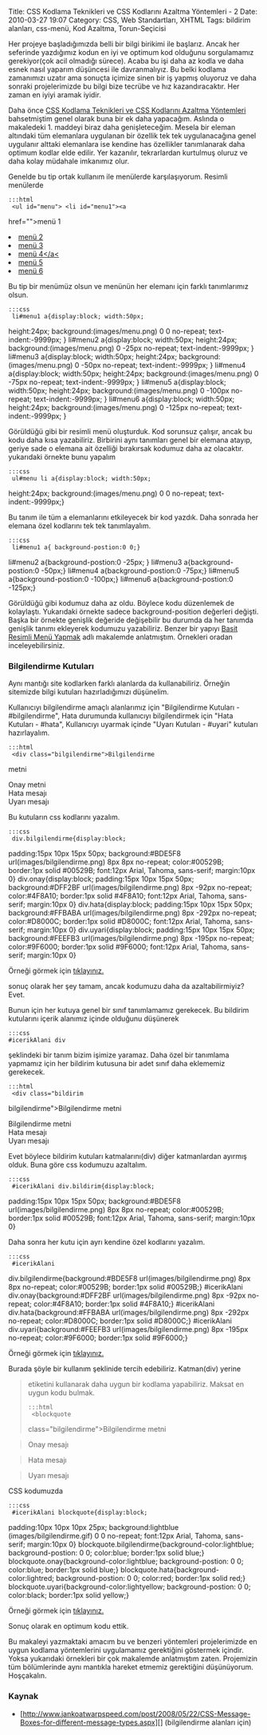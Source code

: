 Title: CSS Kodlama Teknikleri ve CSS Kodlarını Azaltma Yöntemleri - 2
Date: 2010-03-27 19:07
Category: CSS, Web Standartları, XHTML
Tags: bildirim alanları, css-menü, Kod Azaltma, Torun-Seçicisi

Her projeye başladığımızda belli bir bilgi birikimi ile başlarız. Ancak
her seferinde yazdığımız kodun en iyi ve optimum kod olduğunu
sorgulamamız gerekiyor(çok acil olmadığı sürece). Acaba bu işi daha az
kodla ve daha esnek nasıl yaparım düşüncesi ile davranmalıyız. Bu belki
kodlama zamanımızı uzatır ama sonuçta içimize sinen bir iş yapmış
oluyoruz ve daha sonraki projelerimizde bu bilgi bize tecrübe ve hız
kazandıracaktır. Her zaman en iyiyi aramak iyidir.

Daha önce [CSS Kodlama Teknikleri ve CSS Kodlarını Azaltma Yöntemleri][]
bahsetmiştim genel olarak buna bir ek daha yapacağım. Aslında o
makaledeki 1. maddeyi biraz daha genişleteceğim. Mesela bir eleman
altındaki tüm elemanlara uygulanan bir özellik tek tek uygulanacağına
genel uygulanır alttaki elemanlara ise kendine has özellikler
tanımlanarak daha optimum kodlar elde edilir. Yer kazanılır,
tekrarlardan kurtulmuş oluruz ve daha kolay müdahale imkanımız
olur.<!--more-->

Genelde bu tip ortak kullanım ile menülerde karşılaşıyorum. Resimli
menülerde

	:::html
	 <ul id="menu"> <li id="menu1"><a
href="">menü 1</a></li> <li id="menu2"><a href="">menü
2</a></li> <li id="menu3"><a href="">menü 3</a></li> <li
id="menu4"><a href="">menü 4</a<</li> <li id="menu5"><a
href="">menü 5</a></li> <li id="menu6"><a href="">menü
6</a></li> </ul> 

Bu tip bir menümüz olsun ve menünün her elemanı için farklı tanımlarımız
olsun.

	:::css
	 li#menu1 a{display:block; width:50px;
height:24px; background:(images/menu.png) 0 0 no-repeat;
text-indent:-9999px; } li#menu2 a{display:block; width:50px;
height:24px; background:(images/menu.png) 0 -25px no-repeat;
text-indent:-9999px; } li#menu3 a{display:block; width:50px;
height:24px; background:(images/menu.png) 0 -50px no-repeat;
text-indent:-9999px; } li#menu4 a{display:block; width:50px;
height:24px; background:(images/menu.png) 0 -75px no-repeat;
text-indent:-9999px; } li#menu5 a{display:block; width:50px;
height:24px; background:(images/menu.png) 0 -100px no-repeat;
text-indent:-9999px; } li#menu6 a{display:block; width:50px;
height:24px; background:(images/menu.png) 0 -125px no-repeat;
text-indent:-9999px; } 

Görüldüğü gibi bir resimli menü oluşturduk. Kod sorunsuz çalışır, ancak
bu kodu daha kısa yazabiliriz. Birbirini aynı tanımları genel bir
elemana atayıp, geriye sade o elemana ait özelliği bırakırsak kodumuz
daha az olacaktır. yukarıdaki örnekte bunu yapalım

	:::css
	 ul#menu li a{display:block; width:50px;
height:24px; background:(images/menu.png) 0 0 no-repeat;
text-indent:-9999px;} 

Bu tanım ile tüm a elemanlarını etkileyecek bir kod yazdık. Daha sonrada
her elemana özel kodlarını tek tek tanımlayalım.

	:::css
	 li#menu1 a{ background-postion:0 0;}
li#menu2 a{background-postion:0 -25px; } li#menu3
a{background-postion:0 -50px;} li#menu4 a{background-postion:0 -75px;}
li#menu5 a{background-postion:0 -100px;} li#menu6
a{background-postion:0 -125px;} 

Görüldüğü gibi kodumuz daha az oldu. Böylece kodu düzenlemek de
kolaylaştı. Yukarıdaki örnekte sadece background-position değerleri
değişti. Başka bir örnekte genişlik değeride değişebilir bu durumda da
her tanımda genişlik tanımı ekleyerek kodumuzu yazabiliriz. Benzer bir
yapıyı [Basit Resimli Menü Yapmak][] adlı makalemde anlatmıştım.
Örnekleri oradan inceleyebilirsiniz.

### Bilgilendirme Kutuları

Aynı mantığı site kodlarken farklı alanlarda da kullanabiliriz. Örneğin
sitemizde bilgi kutuları hazırladığımızı düşünelim.

Kullanıcıyı bilgilendirme amaçlı alanlarımız için "Bilgilendirme
Kutuları - #bilgilendirme", Hata durumunda kullanıcıyı bilgilendirmek
için "Hata Kutuları - #hata", Kullanıcıyı uyarmak içinde "Uyarı
Kutuları - #uyari" kutuları hazırlayalım.

	:::html
	 <div class="bilgilendirme">Bilgilendirme
metni</div> <div class="onay">Onay metni</div> <div
class="hata">Hata mesajı</div> <div class="uyari">Uyarı
mesajı</div> 

Bu kutuların css kodlarını yazalım.

	:::css
	 div.bilgilendirme{display:block;
padding:15px 10px 15px 50px; background:#BDE5F8
url(images/bilgilendirme.png) 8px 8px no-repeat; color:#00529B;
border:1px solid #00529B; font:12px Arial, Tahoma, sans-serif;
margin:10px 0} div.onay{display:block; padding:15px 10px 15px 50px;
background:#DFF2BF url(images/bilgilendirme.png) 8px -92px no-repeat;
color:#4F8A10; border:1px solid #4F8A10; font:12px Arial, Tahoma,
sans-serif; margin:10px 0} div.hata{display:block; padding:15px 10px
15px 50px; background:#FFBABA url(images/bilgilendirme.png) 8px -292px
no-repeat; color:#D8000C; border:1px solid #D8000C; font:12px Arial,
Tahoma, sans-serif; margin:10px 0} div.uyari{display:block; padding:15px
10px 15px 50px; background:#FEEFB3 url(images/bilgilendirme.png) 8px
-195px no-repeat; color:#9F6000; border:1px solid #9F6000; font:12px
Arial, Tahoma, sans-serif; margin:10px 0} 

Örneği görmek için [tıklayınız.][]

sonuç olarak her şey tamam, ancak kodumuzu daha da azaltabilirmiyiz?
Evet.

Bunun için her kutuya genel bir sınıf tanımlamamız gerekecek. Bu
bildirim kutularını içerik alanımız içinde olduğunu düşünerek

	:::css
	#icerikAlani div

şeklindeki bir tanım bizim işimize yaramaz. Daha özel bir tanımlama
yapmamız için her bildirim kutusuna bir adet sınıf daha eklememiz
gerekecek.

	:::html
	 <div class="bildirim
bilgilendirme">Bilgilendirme metni</div> <div class="bildirim
onay">Bilgilendirme metni</div> <div class="bildirim hata">Hata
mesajı</div> <div class="bildirim uyari">Uyarı mesajı</div>


Evet böylece bildirim kutuları katmalarını(div) diğer katmanlardan
ayırmış olduk. Buna göre css kodumuzu azaltalım.

	:::css
	 #icerikAlani div.bildirim{display:block;
padding:15px 10px 15px 50px; background:#BDE5F8
url(images/bilgilendirme.png) 8px 8px no-repeat; color:#00529B;
border:1px solid #00529B; font:12px Arial, Tahoma, sans-serif;
margin:10px 0} 

Daha sonra her kutu için ayrı kendine özel kodlarını yazalım.

	:::css
	 #icerikAlani
div.bilgilendirme{background:#BDE5F8 url(images/bilgilendirme.png) 8px
8px no-repeat; color:#00529B; border:1px solid #00529B;} #icerikAlani
div.onay{background:#DFF2BF url(images/bilgilendirme.png) 8px -92px
no-repeat; color:#4F8A10; border:1px solid #4F8A10;} #icerikAlani
div.hata{background:#FFBABA url(images/bilgilendirme.png) 8px -292px
no-repeat; color:#D8000C; border:1px solid #D8000C;} #icerikAlani
div.uyari{background:#FEEFB3 url(images/bilgilendirme.png) 8px -195px
no-repeat; color:#9F6000; border:1px solid #9F6000;} 

Örneği görmek için [tıklayınız.][1]

Burada şöyle bir kullanım şeklinide tercih edebiliriz. Katman(div)
yerine <blockquote> etiketini kullanarak daha uygun bir kodlama
yapabiliriz. Maksat en uygun kodu bulmak.

	:::html
	 <blockquote
class="bilgilendirme">Bilgilendirme metni</blockquote> <blockquote
class="onay">Onay mesajı</blockquote> <blockquote class="hata">Hata
mesajı</blockquote> <blockquote class="uyari">Uyarı
mesajı</blockquote> 

CSS kodumuzda

	:::css
	 #icerikAlani blockquote{display:block;
padding:10px 10px 10px 25px; background:lightblue
(images/bilgilendirme.gif) 0 0 no-repeat; font:12px Arial, Tahoma,
sans-serif; margin:10px 0}
blockquote.bilgilendirme{background-color:lightblue; background-postion:
0 0; color:blue; border:1px solid blue;}
blockquote.onay{background-color:lightblue; background-postion: 0 0;
color:blue; border:1px solid blue;}
blockquote.hata{background-color:lightred; background-postion: 0 0;
color:red; border:1px solid red;}
blockquote.uyari{background-color:lightyellow; background-postion: 0 0;
color:black; border:1px solid yellow;} 

Örneği görmek için [tıklayınız.][2]

Sonuç olarak en optimum kodu ettik.

Bu makaleyi yazmaktaki amacım bu ve benzeri yöntemleri projelerimizde en
uygun kodlama yöntemlerini uygulamamız gerektiğini göstermek içindir.
Yoksa yukarıdaki örnekleri bir çok makalemde anlatmıştım zaten.
Projemizin tüm bölümlerinde aynı mantıkla hareket etmemiz gerektiğini
düşünüyorum. Hoşçakalın.

### Kaynak

-   [http://www.jankoatwarpspeed.com/post/2008/05/22/CSS-Message-Boxes-for-different-message-types.aspx][]
    (bilgilendirme alanları için)

</p>

  [CSS Kodlama Teknikleri ve CSS Kodlarını Azaltma Yöntemleri]: http://www.fatihhayrioglu.com/css-kodlarini-temizlemeazaltma/
    "CSS Kodlama Teknikleri ve CSS Kodlarını Azaltma   Yöntemleri"
  [Basit Resimli Menü Yapmak]: http://www.fatihhayrioglu.com/basit-resimli-menu-yapmak/
    "Basit Resimli Menü Yapmak"
  [tıklayınız.]: http://www.fatihhayrioglu.com/dokumanlar/kodazaltma2/bilgilendirme_1.html
  [1]: http://www.fatihhayrioglu.com/dokumanlar/kodazaltma2/bilgilendirme_2.html
  [2]: http://www.fatihhayrioglu.com/dokumanlar/kodazaltma2/bilgilendirme_3.html
  [http://www.jankoatwarpspeed.com/post/2008/05/22/CSS-Message-Boxes-for-different-message-types.aspx]: http://www.jankoatwarpspeed.com/post/2008/05/22/CSS-Message-Boxes-for-different-message-types.aspx
    "http://www.jankoatwarpspeed.com/post/2008/05/22/CSS-Message-Boxes-for-different-message-types.aspx"
